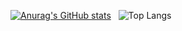 [![Anurag's GitHub stats](https://github-readme-stats.vercel.app/api?username=JeremiahPetersen&show_icons=true&theme=nightowl)](https://github.com/JeremiahPetersen/JeremiahPetersen)
&nbsp;
![Top Langs](https://github-readme-stats.vercel.app/api/top-langs/?username=JeremiahPetersen&size_weight=0.5&count_weight=0.5&show_icons=true&hide=TeX&theme=nightowl&layout=compact&exclude_repo=JeremiahPetersen,Days_Gone_SPY,Prompt-GT,Prompt-Anonymizer,GPT-4-Prompt-Tracker,Auto-Story-GPT,Therapy-GPT)
